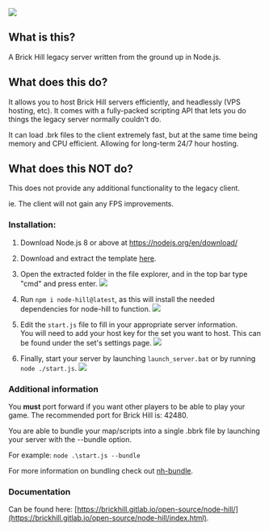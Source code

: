 ![](https://cdn.discordapp.com/attachments/601268924251897856/625840747828084757/node-hill_SMALL.png)

## What is this?
A Brick Hill legacy server written from the ground up in Node.js.

## What does this do?
It allows you to host Brick Hill servers efficiently, and headlessly (VPS hosting, etc). It comes
with a fully-packed scripting API that lets you do things the legacy server normally couldn't do.

It can load .brk files to the client extremely fast, but at the same time being memory and CPU
efficient. Allowing for long-term 24/7 hour hosting.

## What does this NOT do?
This does not provide any additional functionality to the legacy client.

ie. The client will not gain any FPS improvements.

### Installation:

1. Download Node.js 8 or above at https://nodejs.org/en/download/

2. Download and extract the template [here](https://gitlab.com/brickhill/open-source/node-hill/uploads/562d6b10d76d056a3430e0c99d955a8a/node-hill-template.zip).

3. Open the extracted folder in the file explorer, and in the top bar type "cmd" and press enter.
![](https://cdn.discordapp.com/attachments/601268924251897856/648273282315059247/unknown.png)

4. Run `npm i node-hill@latest`, as this will install the needed dependencies for node-hill to function.
![](https://cdn.discordapp.com/attachments/601268924251897856/648273827704602635/unknown.png)

5. Edit the `start.js` file to fill in your appropriate server information. \
You will need to add your host key for the set you want to host. This can be found under the set's settings page.
![](https://cdn.discordapp.com/attachments/335283259720204290/941456534225973278/unknown.png)

6. Finally, start your server by launching `launch_server.bat` or by running `node ./start.js`.
![](https://cdn.discordapp.com/attachments/601268924251897856/648274112740982794/unknown.png)

### Additional information
You __must__ port forward if you want other players to be able to play your game. The recommended port for Brick Hill is: 42480.

You are able to bundle your map/scripts into a single .bbrk file by launching your server with the --bundle option. 

For example: `node .\start.js --bundle`

For more information on bundling check out [nh-bundle](https://www.npmjs.com/package/nh-bundle). 

### Documentation
Can be found here: [https://brickhill.gitlab.io/open-source/node-hill/](https://brickhill.gitlab.io/open-source/node-hill/index.html).
